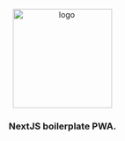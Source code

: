 <p align="center">
<img src="https://www.bing.com/th?id=OSK.f6e5dff9bf0863783cb87d6c37b87e05&w=188&h=132&c=7&o=6&pid=SANGAM" alt="logo" width="180px"/>
<h3 align="center">NextJS boilerplate PWA.</h3></p>
</p>
